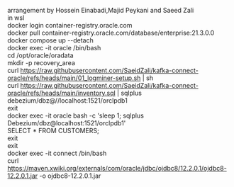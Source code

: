 arrangement by Hossein Einabadi,Majid Peykani and Saeed Zali<br>
in wsl<br>
docker login container-registry.oracle.com<br>
docker pull container-registry.oracle.com/database/enterprise:21.3.0.0<br>
docker compose up --detach<br>
docker exec -it oracle /bin/bash<br>
cd /opt/oracle/oradata<br>
mkdir -p recovery_area<br>
curl https://raw.githubusercontent.com/SaeidZali/kafka-connect-oracle/refs/heads/main/01_logminer-setup.sh | sh<br>
curl https://raw.githubusercontent.com/SaeidZali/kafka-connect-oracle/refs/heads/main/inventory.sql | sqlplus debezium/dbz@//localhost:1521/orclpdb1<br>
exit<br>
docker exec -it oracle bash -c 'sleep 1; sqlplus Debezium/dbz@localhost:1521/orclpdb1'<br>
SELECT * FROM CUSTOMERS;<br>
exit<br>
exit<br>
docker exec -it connect /bin/bash<br>
curl https://maven.xwiki.org/externals/com/oracle/jdbc/ojdbc8/12.2.0.1/ojdbc8-12.2.0.1.jar -o ojdbc8-12.2.0.1.jar<br>
